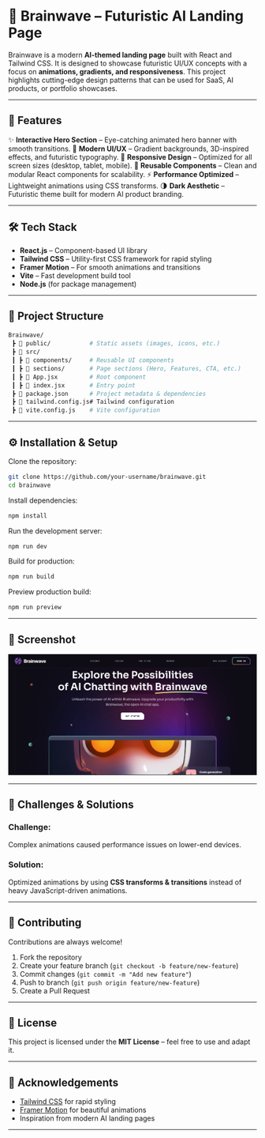 

# 🌌 Brainwave – Futuristic AI Landing Page

Brainwave is a modern **AI-themed landing page** built with React and Tailwind CSS.
It is designed to showcase futuristic UI/UX concepts with a focus on **animations, gradients, and responsiveness**.
This project highlights cutting-edge design patterns that can be used for SaaS, AI products, or portfolio showcases.

---

## 🚀 Features

✨ **Interactive Hero Section** – Eye-catching animated hero banner with smooth transitions.
🎨 **Modern UI/UX** – Gradient backgrounds, 3D-inspired effects, and futuristic typography.
📱 **Responsive Design** – Optimized for all screen sizes (desktop, tablet, mobile).
🧩 **Reusable Components** – Clean and modular React components for scalability.
⚡ **Performance Optimized** – Lightweight animations using CSS transforms.
🌗 **Dark Aesthetic** – Futuristic theme built for modern AI product branding.

---

## 🛠️ Tech Stack

* **React.js** – Component-based UI library
* **Tailwind CSS** – Utility-first CSS framework for rapid styling
* **Framer Motion** – For smooth animations and transitions
* **Vite** – Fast development build tool
* **Node.js** (for package management)

---

## 📂 Project Structure

```bash
Brainwave/
 ┣ 📂 public/           # Static assets (images, icons, etc.)
 ┣ 📂 src/
 ┃ ┣ 📂 components/     # Reusable UI components
 ┃ ┣ 📂 sections/       # Page sections (Hero, Features, CTA, etc.)
 ┃ ┣ 📜 App.jsx         # Root component
 ┃ ┣ 📜 index.jsx       # Entry point
 ┣ 📜 package.json      # Project metadata & dependencies
 ┣ 📜 tailwind.config.js# Tailwind configuration
 ┣ 📜 vite.config.js    # Vite configuration
```

---

## ⚙️ Installation & Setup

Clone the repository:

```bash
git clone https://github.com/your-username/brainwave.git
cd brainwave
```

Install dependencies:

```bash
npm install
```

Run the development server:

```bash
npm run dev
```

Build for production:

```bash
npm run build
```

Preview production build:

```bash
npm run preview
```

---

## 📸 Screenshot

![Brainwave Preview](./screenshots/brainwave.png)

---

## 🧩 Challenges & Solutions

### Challenge:

Complex animations caused performance issues on lower-end devices.

### Solution:

Optimized animations by using **CSS transforms & transitions** instead of heavy JavaScript-driven animations.

---

## 🤝 Contributing

Contributions are always welcome!

1. Fork the repository
2. Create your feature branch (`git checkout -b feature/new-feature`)
3. Commit changes (`git commit -m "Add new feature"`)
4. Push to branch (`git push origin feature/new-feature`)
5. Create a Pull Request

---

## 📜 License

This project is licensed under the **MIT License** – feel free to use and adapt it.

---

## 🙌 Acknowledgements

* [Tailwind CSS](https://tailwindcss.com/) for rapid styling
* [Framer Motion](https://www.framer.com/motion/) for beautiful animations
* Inspiration from modern AI landing pages

---


